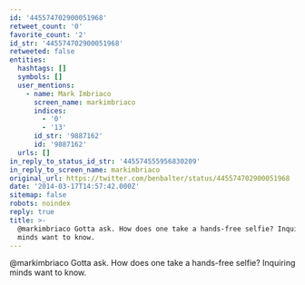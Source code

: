 ```yaml
---
id: '445574702900051968'
retweet_count: '0'
favorite_count: '2'
id_str: '445574702900051968'
retweeted: false
entities:
  hashtags: []
  symbols: []
  user_mentions:
    - name: Mark Imbriaco
      screen_name: markimbriaco
      indices:
        - '0'
        - '13'
      id_str: '9887162'
      id: '9887162'
  urls: []
in_reply_to_status_id_str: '445574555956830209'
in_reply_to_screen_name: markimbriaco
original_url: https://twitter.com/benbalter/status/445574702900051968
date: '2014-03-17T14:57:42.000Z'
sitemap: false
robots: noindex
reply: true
title: >-
  @markimbriaco Gotta ask. How does one take a hands-free selfie? Inquiring
  minds want to know.
---
```


@markimbriaco Gotta ask. How does one take a hands-free selfie? Inquiring minds want to know.